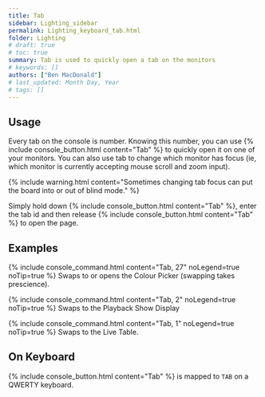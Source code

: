 ```yaml
---
title: Tab
sidebar: Lighting_sidebar
permalink: Lighting_keyboard_tab.html
folder: Lighting
# draft: true
# toc: true
summary: Tab is used to quickly open a tab on the monitors
# keywords: []
authors: ["Ben MacDonald"]
# last_updated: Month Day, Year
# tags: []
---
```


## Usage
Every tab on the console is number. Knowing this number, you can use {% include console_button.html content="Tab" %} to quickly open it on one of your monitors. You can also use tab to change which monitor has focus (ie, which monitor is currently accepting mouse scroll and zoom input). 

{% include warning.html content="Sometimes changing tab focus can put the board into or out of blind mode." %}

Simply hold down {% include console_button.html content="Tab" %}, enter the tab id and then release {% include console_button.html content="Tab" %} to open the page.

## Examples
{% include console_command.html content="Tab, 27" noLegend=true noTip=true %}
Swaps to or opens the Colour Picker (swapping takes prescience).

{% include console_command.html content="Tab, 2" noLegend=true noTip=true %}
Swaps to the Playback Show Display

{% include console_command.html content="Tab, 1" noLegend=true noTip=true %}
Swaps to the Live Table.
## On Keyboard
{% include console_button.html content="Tab" %} is mapped to `TAB` on a QWERTY keyboard.